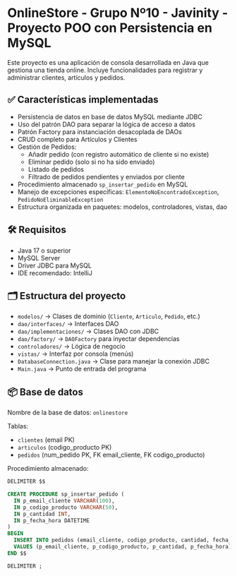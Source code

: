 # OnlineStore - Grupo Nº10 - Javinity - Proyecto POO con Persistencia en MySQL

Este proyecto es una aplicación de consola desarrollada en Java que gestiona una tienda online. Incluye funcionalidades para registrar y administrar clientes, artículos y pedidos.

## ✅ Características implementadas

- Persistencia de datos en base de datos MySQL mediante JDBC
- Uso del patrón DAO para separar la lógica de acceso a datos
- Patrón Factory para instanciación desacoplada de DAOs
- CRUD completo para Artículos y Clientes
- Gestión de Pedidos:
    - Añadir pedido (con registro automático de cliente si no existe)
    - Eliminar pedido (solo si no ha sido enviado)
    - Listado de pedidos
    - Filtrado de pedidos pendientes y enviados por cliente
- Procedimiento almacenado `sp_insertar_pedido` en MySQL
- Manejo de excepciones específicas: `ElementoNoEncontradoException`, `PedidoNoEliminableException`
- Estructura organizada en paquetes: modelos, controladores, vistas, dao

## 🛠 Requisitos

- Java 17 o superior
- MySQL Server
- Driver JDBC para MySQL
- IDE recomendado: IntelliJ

## 🗂 Estructura del proyecto

- `modelos/` → Clases de dominio (`Cliente`, `Articulo`, `Pedido`, etc.)
- `dao/interfaces/` → Interfaces DAO
- `dao/implementaciones/` → Clases DAO con JDBC
- `dao/factory/` → `DAOFactory` para inyectar dependencias
- `controladores/` → Lógica de negocio
- `vistas/` → Interfaz por consola (menús)
- `DatabaseConnection.java` → Clase para manejar la conexión JDBC
- `Main.java` → Punto de entrada del programa

## 📦 Base de datos

Nombre de la base de datos: `onlinestore`

Tablas:
- `clientes` (email PK)
- `articulos` (codigo_producto PK)
- `pedidos` (num_pedido PK, FK email_cliente, FK codigo_producto)

Procedimiento almacenado:
```sql
DELIMITER $$

CREATE PROCEDURE sp_insertar_pedido (
  IN p_email_cliente VARCHAR(100),
  IN p_codigo_producto VARCHAR(50),
  IN p_cantidad INT,
  IN p_fecha_hora DATETIME
)
BEGIN
  INSERT INTO pedidos (email_cliente, codigo_producto, cantidad, fecha_hora)
  VALUES (p_email_cliente, p_codigo_producto, p_cantidad, p_fecha_hora);
END $$

DELIMITER ;


